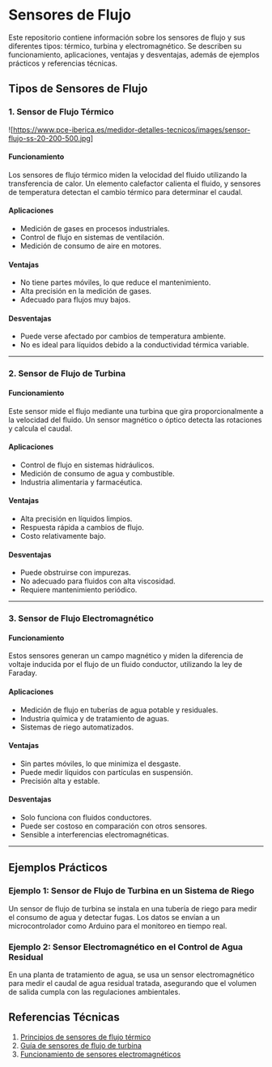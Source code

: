 # Sensores de Flujo

Este repositorio contiene información sobre los sensores de flujo y sus diferentes tipos: térmico, turbina y electromagnético. Se describen su funcionamiento, aplicaciones, ventajas y desventajas, además de ejemplos prácticos y referencias técnicas.

## Tipos de Sensores de Flujo

### 1. Sensor de Flujo Térmico
![https://www.pce-iberica.es/medidor-detalles-tecnicos/images/sensor-flujo-ss-20-200-500.jpg]
#### **Funcionamiento**
Los sensores de flujo térmico miden la velocidad del fluido utilizando la transferencia de calor. Un elemento calefactor calienta el fluido, y sensores de temperatura detectan el cambio térmico para determinar el caudal.

#### **Aplicaciones**
- Medición de gases en procesos industriales.
- Control de flujo en sistemas de ventilación.
- Medición de consumo de aire en motores.

#### **Ventajas**
- No tiene partes móviles, lo que reduce el mantenimiento.
- Alta precisión en la medición de gases.
- Adecuado para flujos muy bajos.

#### **Desventajas**
- Puede verse afectado por cambios de temperatura ambiente.
- No es ideal para líquidos debido a la conductividad térmica variable.

---

### 2. Sensor de Flujo de Turbina

#### **Funcionamiento**
Este sensor mide el flujo mediante una turbina que gira proporcionalmente a la velocidad del fluido. Un sensor magnético o óptico detecta las rotaciones y calcula el caudal.

#### **Aplicaciones**
- Control de flujo en sistemas hidráulicos.
- Medición de consumo de agua y combustible.
- Industria alimentaria y farmacéutica.

#### **Ventajas**
- Alta precisión en líquidos limpios.
- Respuesta rápida a cambios de flujo.
- Costo relativamente bajo.

#### **Desventajas**
- Puede obstruirse con impurezas.
- No adecuado para fluidos con alta viscosidad.
- Requiere mantenimiento periódico.

---

### 3. Sensor de Flujo Electromagnético

#### **Funcionamiento**
Estos sensores generan un campo magnético y miden la diferencia de voltaje inducida por el flujo de un fluido conductor, utilizando la ley de Faraday.

#### **Aplicaciones**
- Medición de flujo en tuberías de agua potable y residuales.
- Industria química y de tratamiento de aguas.
- Sistemas de riego automatizados.

#### **Ventajas**
- Sin partes móviles, lo que minimiza el desgaste.
- Puede medir líquidos con partículas en suspensión.
- Precisión alta y estable.

#### **Desventajas**
- Solo funciona con fluidos conductores.
- Puede ser costoso en comparación con otros sensores.
- Sensible a interferencias electromagnéticas.

---

## Ejemplos Prácticos

### **Ejemplo 1: Sensor de Flujo de Turbina en un Sistema de Riego**
Un sensor de flujo de turbina se instala en una tubería de riego para medir el consumo de agua y detectar fugas. Los datos se envían a un microcontrolador como Arduino para el monitoreo en tiempo real.

### **Ejemplo 2: Sensor Electromagnético en el Control de Agua Residual**
En una planta de tratamiento de agua, se usa un sensor electromagnético para medir el caudal de agua residual tratada, asegurando que el volumen de salida cumpla con las regulaciones ambientales.

## Referencias Técnicas

1. [Principios de sensores de flujo térmico](https://www.omega.com/prodinfo/thermalmassflowmeters.html)
2. [Guía de sensores de flujo de turbina](https://www.instrumentationtools.com/turbine-flow-meter/)
3. [Funcionamiento de sensores electromagnéticos](https://www.krohne.com/en/products/flow-measurement/electromagnetic-flow-meters)
